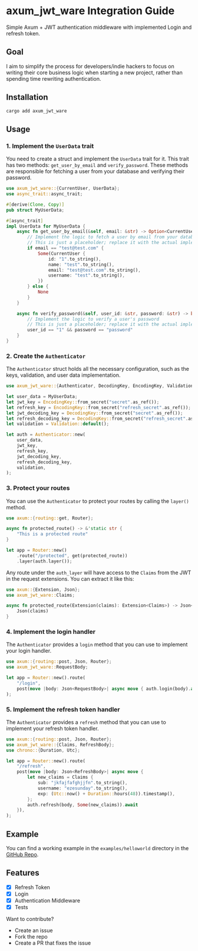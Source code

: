 # axum_jwt_ware Integration Guide

Simple Axum + JWT authentication middleware with implemented Login and refresh token.

## Goal

I aim to simplify the process for developers/indie hackers to focus on writing their core business logic when starting a new project, rather than spending time rewriting authentication.

## Installation

```sh
cargo add axum_jwt_ware
```

## Usage

### 1. Implement the `UserData` trait

You need to create a struct and implement the `UserData` trait for it. This trait has two methods: `get_user_by_email` and `verify_password`. These methods are responsible for fetching a user from your database and verifying their password.

```rust
use axum_jwt_ware::{CurrentUser, UserData};
use async_trait::async_trait;

#[derive(Clone, Copy)]
pub struct MyUserData;

#[async_trait]
impl UserData for MyUserData {
    async fn get_user_by_email(&self, email: &str) -> Option<CurrentUser> {
        // Implement the logic to fetch a user by email from your database
        // This is just a placeholder; replace it with the actual implementation
        if email == "test@test.com" {
            Some(CurrentUser {
                id: "1".to_string(),
                name: "test".to_string(),
                email: "test@test.com".to_string(),
                username: "test".to_string(),
            })
        } else {
            None
        }
    }

    async fn verify_password(&self, user_id: &str, password: &str) -> bool {
        // Implement the logic to verify a user's password
        // This is just a placeholder; replace it with the actual implementation
        user_id == "1" && password == "password"
    }
}
```

### 2. Create the `Authenticator`

The `Authenticator` struct holds all the necessary configuration, such as the keys, validation, and user data implementation.

```rust
use axum_jwt_ware::{Authenticator, DecodingKey, EncodingKey, Validation};

let user_data = MyUserData;
let jwt_key = EncodingKey::from_secret("secret".as_ref());
let refresh_key = EncodingKey::from_secret("refresh_secret".as_ref());
let jwt_decoding_key = DecodingKey::from_secret("secret".as_ref());
let refresh_decoding_key = DecodingKey::from_secret("refresh_secret".as_ref());
let validation = Validation::default();

let auth = Authenticator::new(
    user_data,
    jwt_key,
    refresh_key,
    jwt_decoding_key,
    refresh_decoding_key,
    validation,
);
```

### 3. Protect your routes

You can use the `Authenticator` to protect your routes by calling the `layer()` method.

```rust
use axum::{routing::get, Router};

async fn protected_route() -> &'static str {
    "This is a protected route"
}

let app = Router::new()
    .route("/protected", get(protected_route))
    .layer(auth.layer());
```

Any route under the `auth_layer` will have access to the `Claims` from the JWT in the request extensions. You can extract it like this:

```rust
use axum::{Extension, Json};
use axum_jwt_ware::Claims;

async fn protected_route(Extension(claims): Extension<Claims>) -> Json<Claims> {
    Json(claims)
}
```

### 4. Implement the login handler

The `Authenticator` provides a `login` method that you can use to implement your login handler.

```rust
use axum::{routing::post, Json, Router};
use axum_jwt_ware::RequestBody;

let app = Router::new().route(
    "/login",
    post(move |body: Json<RequestBody>| async move { auth.login(body).await }),
);
```

### 5. Implement the refresh token handler

The `Authenticator` provides a `refresh` method that you can use to implement your refresh token handler.

```rust
use axum::{routing::post, Json, Router};
use axum_jwt_ware::{Claims, RefreshBody};
use chrono::{Duration, Utc};

let app = Router::new().route(
    "/refresh",
    post(move |body: Json<RefreshBody>| async move {
        let new_claims = Claims {
            sub: "jkfajfafghjjfn".to_string(),
            username: "ezesunday".to_string(),
            exp: (Utc::now() + Duration::hours(48)).timestamp(),
        };
        auth.refresh(body, Some(new_claims)).await
    }),
);
```

## Example

You can find a working example in the `examples/helloworld` directory in the [GitHub Repo](https://github.com/ezesundayeze/axum_jwt_ware/tree/main/examples/helloworld).

## Features

- [x] Refresh Token
- [x] Login
- [x] Authentication Middleware
- [x] Tests

Want to contribute?

- Create an issue
- Fork the repo
- Create a PR that fixes the issue
